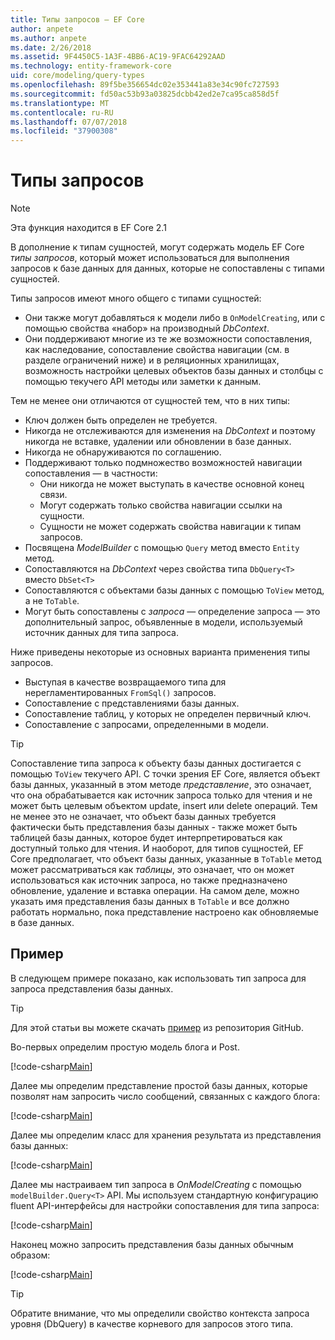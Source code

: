 ```yaml
---
title: Типы запросов — EF Core
author: anpete
ms.author: anpete
ms.date: 2/26/2018
ms.assetid: 9F4450C5-1A3F-4BB6-AC19-9FAC64292AAD
ms.technology: entity-framework-core
uid: core/modeling/query-types
ms.openlocfilehash: 89f5be356654dc02e353441a83e34c90fc727593
ms.sourcegitcommit: fd50ac53b93a03825dcbb42ed2e7ca95ca858d5f
ms.translationtype: MT
ms.contentlocale: ru-RU
ms.lasthandoff: 07/07/2018
ms.locfileid: "37900308"
---
```

# <a name="query-types"></a>Типы запросов
> [!NOTE]
> Эта функция находится в EF Core 2.1

В дополнение к типам сущностей, могут содержать модель EF Core _типы запросов_, который может использоваться для выполнения запросов к базе данных для данных, которые не сопоставлены с типами сущностей.

Типы запросов имеют много общего с типами сущностей:

- Они также могут добавляться к модели либо в `OnModelCreating`, или с помощью свойства «набор» на производный _DbContext_.
- Они поддерживают многие из те же возможности сопоставления, как наследование, сопоставление свойства навигации (см. в разделе ограничений ниже) и в реляционных хранилищах, возможность настройки целевых объектов базы данных и столбцы с помощью текучего API методы или заметки к данным.

Тем не менее они отличаются от сущностей тем, что в них типы:

- Ключ должен быть определен не требуется.
- Никогда не отслеживаются для изменения на _DbContext_ и поэтому никогда не вставке, удалении или обновлении в базе данных.
- Никогда не обнаруживаются по соглашению.
- Поддерживают только подмножество возможностей навигации сопоставления — в частности:
  - Они никогда не может выступать в качестве основной конец связи.
  - Могут содержать только свойства навигации ссылки на сущности.
  - Сущности не может содержать свойства навигации к типам запросов.
- Посвящена _ModelBuilder_ с помощью `Query` метод вместо `Entity` метод.
- Сопоставляются на _DbContext_ через свойства типа `DbQuery<T>` вместо `DbSet<T>`
- Сопоставляются с объектами базы данных с помощью `ToView` метод, а не `ToTable`.
- Могут быть сопоставлены с _запроса_ — определение запроса — это дополнительный запрос, объявленные в модели, используемый источник данных для типа запроса.

Ниже приведены некоторые из основных варианта применения типы запросов.

- Выступая в качестве возвращаемого типа для нерегламентированных `FromSql()` запросов.
- Сопоставление с представлениями базы данных.
- Сопоставление таблиц, у которых не определен первичный ключ.
- Сопоставление с запросами, определенными в модели.

> [!TIP]
> Сопоставление типа запроса к объекту базы данных достигается с помощью `ToView` текучего API. С точки зрения EF Core, является объект базы данных, указанный в этом методе _представление_, это означает, что она обрабатывается как источник запроса только для чтения и не может быть целевым объектом update, insert или delete операций. Тем не менее это не означает, что объект базы данных требуется фактически быть представления базы данных - также может быть таблицей базы данных, которое будет интерпретироваться как доступный только для чтения. И наоборот, для типов сущностей, EF Core предполагает, что объект базы данных, указанные в `ToTable` метод может рассматриваться как _таблицы_, это означает, что он может использоваться как источник запроса, но также предназначено обновление, удаление и вставка операции. На самом деле, можно указать имя представления базы данных в `ToTable` и все должно работать нормально, пока представление настроено как обновляемые в базе данных.

## <a name="example"></a>Пример

В следующем примере показано, как использовать тип запроса для запроса представления базы данных.

> [!TIP]
> Для этой статьи вы можете скачать [пример](https://github.com/aspnet/EntityFrameworkCore/tree/dev/samples/QueryTypes) из репозитория GitHub.

Во-первых определим простую модель блога и Post.

[!code-csharp[Main](../../../efcore-repo/samples/QueryTypes/Program.cs#Entities)]

Далее мы определим представление простой базы данных, которые позволят нам запросить число сообщений, связанных с каждого блога:

[!code-csharp[Main](../../../efcore-repo/samples/QueryTypes/Program.cs#View)]

Далее мы определим класс для хранения результата из представления базы данных:

[!code-csharp[Main](../../../efcore-repo/samples/QueryTypes/Program.cs#QueryType)]

Далее мы настраиваем тип запроса в _OnModelCreating_ с помощью `modelBuilder.Query<T>` API.
Мы используем стандартную конфигурацию fluent API-интерфейсы для настройки сопоставления для типа запроса:

[!code-csharp[Main](../../../efcore-repo/samples/QueryTypes/Program.cs#Configuration)]

Наконец можно запросить представления базы данных обычным образом:

[!code-csharp[Main](../../../efcore-repo/samples/QueryTypes/Program.cs#Query)]

> [!TIP]
> Обратите внимание, что мы определили свойство контекста запроса уровня (DbQuery) в качестве корневого для запросов этого типа.
